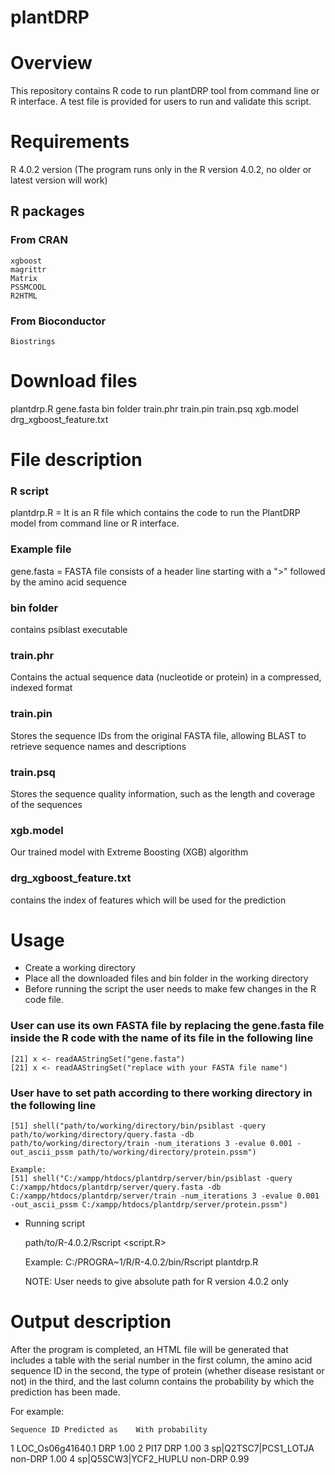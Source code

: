 # plantDRP
# Overview
This repository contains R code to run plantDRP tool from command line or R interface. A test file is provided for users to run and validate this script.

# Requirements
R 4.0.2 version (The program runs only in the R version 4.0.2, no older or latest version will work)
## R packages
### From CRAN
    xgboost
    magrittr
    Matrix
    PSSMCOOL
    R2HTML
    
### From Bioconductor
    Biostrings

# Download files
plantdrp.R
gene.fasta
bin folder
train.phr
train.pin
train.psq
xgb.model
drg_xgboost_feature.txt

# File description
### R script
plantdrp.R = It is an R file which contains the code to run the PlantDRP model from command line or R interface.

### Example file
gene.fasta = FASTA file consists of a header line starting with a ">" followed by the amino acid sequence

### bin folder
contains psiblast executable

### train.phr
Contains the actual sequence data (nucleotide or protein) in a compressed, indexed format

### train.pin
Stores the sequence IDs from the original FASTA file, allowing BLAST to retrieve sequence names and descriptions

### train.psq
Stores the sequence quality information, such as the length and coverage of the sequences

### xgb.model
Our trained model with Extreme Boosting (XGB) algorithm

### drg_xgboost_feature.txt
contains the index of features which will be used for the prediction

# Usage 
- Create a working directory 
- Place all the downloaded files and bin folder in the working directory
- Before running the script the user needs to make few changes in the R code file.

### User can use its own FASTA file by replacing the gene.fasta file inside the R code with the name of its file in the following line
    [21] x <- readAAStringSet("gene.fasta")
    [21] x <- readAAStringSet("replace with your FASTA file name")
    
### User have to set path according to there working directory in the following line
    [51] shell("path/to/working/directory/bin/psiblast -query path/to/working/directory/query.fasta -db path/to/working/directory/train -num_iterations 3 -evalue 0.001 -out_ascii_pssm path/to/working/directory/protein.pssm")
   
    Example:
    [51] shell("C:/xampp/htdocs/plantdrp/server/bin/psiblast -query C:/xampp/htdocs/plantdrp/server/query.fasta -db C:/xampp/htdocs/plantdrp/server/train -num_iterations 3 -evalue 0.001 -out_ascii_pssm C:/xampp/htdocs/plantdrp/server/protein.pssm")
   
- Running script
   
   path/to/R-4.0.2/Rscript <script.R>
   
   Example:
   C:/PROGRA~1/R/R-4.0.2/bin/Rscript plantdrp.R
   
   NOTE: User needs to give absolute path for R version 4.0.2 only

# Output description
After the program is completed, an HTML file will be generated that includes a table with the serial number in the first column, the amino acid sequence ID in the second, the type of protein (whether disease resistant or not) in the third, and the last column contains the probability by which the prediction has been made.

For example:

	Sequence ID	Predicted as	With probability
1	LOC_Os06g41640.1	DRP	1.00
2	Pl17	DRP	1.00
3	sp|Q2TSC7|PCS1_LOTJA	non-DRP	1.00
4	sp|Q5SCW3|YCF2_HUPLU	non-DRP	0.99
